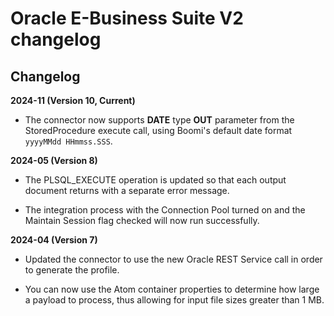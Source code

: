# Oracle E-Business Suite V2 changelog

<head>
  <meta name="guidename" content="Integration"/>
  <meta name="context" content="GUID-7ba9d23b-a1f9-49fc-a595-52cddea76926"/>
</head>


## Changelog

**2024-11 (Version 10, Current)**

- The connector now supports **DATE** type **OUT** parameter from the StoredProcedure execute call, using Boomi's default date format `yyyyMMdd HHmmss.SSS`.

**2024-05 (Version 8)**

- The PLSQL_EXECUTE operation is updated so that each output document returns with a separate error message.

- The integration process with the Connection Pool turned on and the Maintain Session flag checked will now run successfully.

**2024-04 (Version 7)**

- Updated the connector to use the new Oracle REST Service call in order to generate the profile.

- You can now use the Atom container properties to determine how large a payload to process, thus allowing for input file sizes greater than 1 MB.
